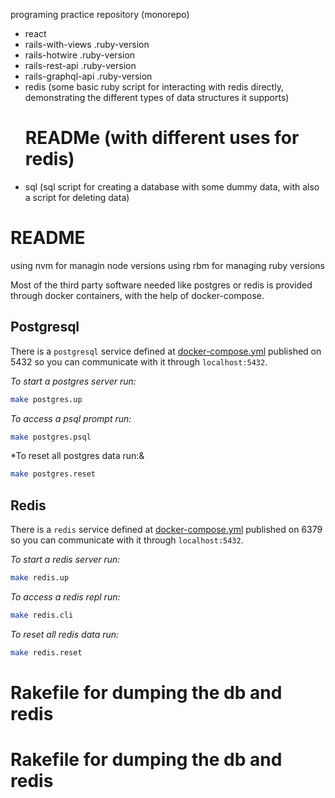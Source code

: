 programing practice repository (monorepo)

- react
- rails-with-views
  .ruby-version
- rails-hotwire
  .ruby-version
- rails-rest-api
  .ruby-version
- rails-graphql-api
  .ruby-version
- redis (some basic ruby script for interacting with redis directly, demonstrating the different types of data structures it supports)
  # READMe (with different uses for redis)
- sql (sql script for creating a database with some dummy data, with also a script for deleting data)

# README
using nvm for managin node versions
using rbm for managing ruby versions

Most of the third party software needed like postgres or redis is provided through docker containers, with the help of docker-compose.

## Postgresql

There is a `postgresql` service defined at [docker-compose.yml](https://github.com/fede-moya/sandbox/blob/master/docker-compose.yml) published on 5432 so you can communicate with it through `localhost:5432`.

*To start a postgres server run:*

```sh
make postgres.up
```

*To access a psql prompt run:*

```sh
make postgres.psql
```
*To reset all postgres data run:&

```sh
make postgres.reset
```

## Redis

There is a `redis` service defined at [docker-compose.yml](https://github.com/fede-moya/sandbox/blob/master/docker-compose.yml) published on 6379 so you can communicate with it through `localhost:5432`.

*To start a redis server run:*

```sh
make redis.up
```

*To access a redis repl run:*

```sh
make redis.cli
```
*To reset all redis data run:*

```sh
make redis.reset
```

# Rakefile for dumping the db and redis

# Rakefile for dumping the db and redis
